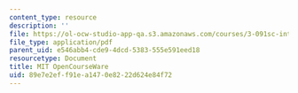 ```yaml
---
content_type: resource
description: ''
file: https://ol-ocw-studio-app-qa.s3.amazonaws.com/courses/3-091sc-introduction-to-solid-state-chemistry-fall-2010/89e7e2eff91ea1470e8222d624e84f72_MIT3_091SCF10Exam_2_Prob_5a_300k.pdf
file_type: application/pdf
parent_uid: e546abb4-cde9-4dcd-5383-555e591eed18
resourcetype: Document
title: MIT OpenCourseWare
uid: 89e7e2ef-f91e-a147-0e82-22d624e84f72
---
```


